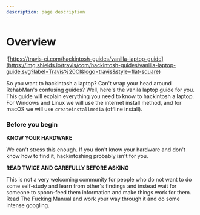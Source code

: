 ```yaml
---
description: page description
---
```


# Overview

![https://travis-ci.com/hackintosh-guides/vanilla-laptop-guide](https://img.shields.io/travis/com/hackintosh-guides/vanilla-laptop-guide.svg?label=Travis%20CI&logo=travis&style=flat-square)

So you want to hackintosh a laptop? Can't wrap your head around RehabMan's confusing guides? Well, here's the vanila laptop guide for you. This guide will explain everything you need to know to hackintosh a laptop. For Windows and Linux we will use the internet install method, and for macOS we will use `createinstallmedia` (offline install).

### Before you begin

**KNOW YOUR HARDWARE**

We can't stress this enough. If you don't know your hardware and don't know how to find it, hackintoshing probably isn't for you.

**READ TWICE AND CAREFULLY BEFORE ASKING**

This is not a very welcoming community for people who do not want to do some self-study and learn from other's findings and instead wait for someone to spoon-feed them information and make things work for them. Read The Fucking Manual and work your way through it and do some intense googling.
